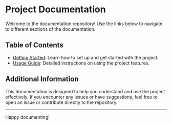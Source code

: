 # Project Documentation

Welcome to the documentation repository! Use the links below to navigate to different sections of the documentation.

## Table of Contents

- [Getting Started](./create.md): Learn how to set up and get started with the project.
- [Usage Guide](./page2.md): Detailed instructions on using the project features.

## Additional Information

This documentation is designed to help you understand and use the project effectively. If you encounter any issues or have suggestions, feel free to open an issue or contribute directly to the repository.

---

Happy documenting!
